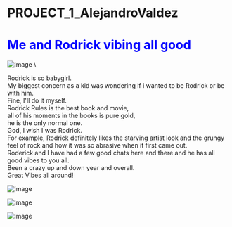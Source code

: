 # PROJECT_1_AlejandroValdez

<!DOCTYPE html>
<html>
<head>
<link rel="stylesheet" href="mystyle.css">
<html>




<h1 style="color:blue;"> Me and Rodrick vibing all good</h1>

![image](https://github.com/avalde38/PROJECT_1_AlejandroValdez/assets/157165018/20498094-280b-4ecb-b477-164a467cb513) \

<p>Rodrick is so babygirl.<br>                                                                                                                                              
My biggest concern as a kid was wondering if i wanted to be Rodrick or be with him.<br>                                                                                                                                Fine, I'll do it myself.<br> 
Rodrick Rules is the best book and movie,<br>
all of his moments in the books is pure gold,<br>
he is the only normal one.<br>
God, I wish I was Rodrick.<br>
For example, Rodrick definitely likes the starving artist look and the grungy feel of rock
and how it was so abrasive when it first came out.<br>
Roderick and I have had a few good chats here and there and he has all good vibes to you all.<br>
Been a crazy up and down year and overall.<br>
Great Vibes all around!
</p>

![image](https://github.com/avalde38/PROJECT_1_AlejandroValdez/assets/157165018/17f28712-1a8b-4b74-9844-960120adc000)

![image](https://github.com/avalde38/PROJECT_1_AlejandroValdez/assets/157165018/7f8dccd1-6343-44b8-9f37-74bc75566054)

![image](https://github.com/avalde38/PROJECT_1_AlejandroValdez/assets/157165018/19f831bd-62da-440c-9ba9-32207588fff5)




</body>
</html>
